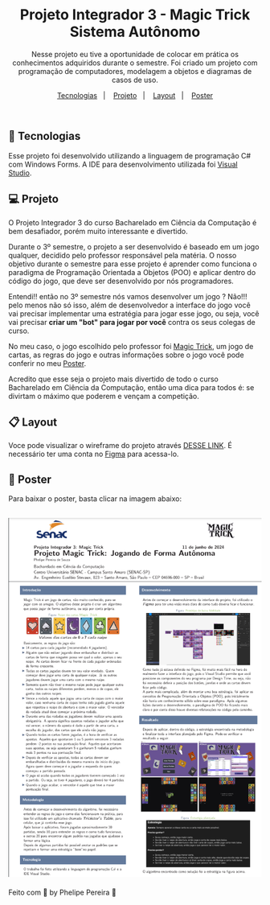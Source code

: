 <h1 align="center">Projeto Integrador 3 - Magic Trick<br>Sistema Autônomo</h1>

<p align="center">
    Nesse projeto eu tive a oportunidade de colocar em prática os conhecimentos adquiridos durante o semestre. Foi criado um projeto com programação de computadores, modelagem a objetos e diagramas de casos de uso. 
</p>

<p align="center">
    <a href="#-tecnologias">Tecnologias</a>&nbsp;&nbsp;&nbsp;|&nbsp;&nbsp;&nbsp;
    <a href="#-projeto">Projeto</a>&nbsp;&nbsp;&nbsp;|&nbsp;&nbsp;&nbsp;
    <a href="#-layout">Layout</a>&nbsp;&nbsp;&nbsp;|&nbsp;&nbsp;&nbsp;
    <a href="#-poster">Poster</a>
</p>

<br>

## 🚀 Tecnologias

Esse projeto foi desenvolvido utilizando a linguagem de programação C# com Windows Forms. A IDE para desenvolvimento utilizada foi [Visual Studio](https://visualstudio.microsoft.com/pt-br/downloads/).

## 💻 Projeto

O Projeto Integrador 3 do curso Bacharelado em Ciência da Computação é bem desafiador, porém muito interessante e divertido. <br />

Durante o 3º semestre, o projeto a ser desenvolvido é baseado em um jogo qualquer, decidido pelo professor responsável pela matéria. O nosso objetivo durante o semestre para esse projeto é aprender como funciona o paradigma de Programação Orientada a Objetos (POO) e aplicar dentro do código do jogo, que deve ser desenvolvido por nós programadores. <br />

Entendi!! então no 3º semestre nós vamos desenvolver um jogo ? Não!!! pelo menos não só isso, além de desenvolvedor a interface do jogo você vai precisar implementar uma estratégia para jogar esse jogo, ou seja, você vai precisar <b>criar um "bot" para jogar por você</b> contra os seus colegas de curso. <br />

No meu caso, o jogo escolhido pelo professor foi [Magic Trick](https://boardgamegeek.com/boardgame/383087/magic-trick), um jogo de cartas, as regras do jogo e outras informações sobre o jogo você pode conferir no meu <a href="#-poster">Poster</a>. <br />

Acredito que esse seja o projeto mais divertido de todo o curso Bacharelado em Ciência da Computação, então uma dica para todos é: se divirtam o máximo que poderem e vençam a competição.
## 📋 Layout 

Voce pode visualizar o wireframe do projeto através [DESSE LINK](https://www.figma.com/design/oWhn7fXmiVknlJnSCQdyaI/Magic-Trick-Wireframe?node-id=0-1). É necessário ter uma conta no [Figma](https://figma.com) para acessa-lo.


## 📜 Poster
Para baixar o poster, basta clicar na imagem abaixo:

[![Poster do Projeto](.github/poster-preview.png)](.github/poster.pdf)
---

Feito com 💜 by Phelipe Pereira :wave:
